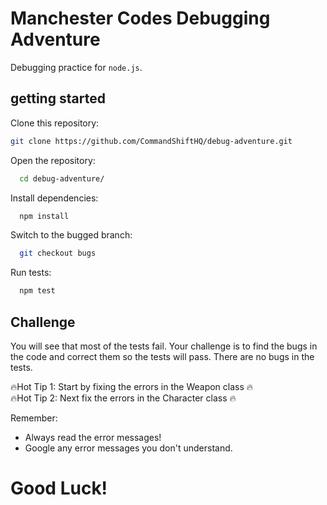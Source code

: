 # Manchester Codes Debugging Adventure

Debugging practice for `node.js`.

## getting started

Clone this repository:

```bash
git clone https://github.com/CommandShiftHQ/debug-adventure.git
```

Open the repository:

```bash
  cd debug-adventure/
```

Install dependencies:

```bash
  npm install
```

Switch to the bugged branch:

```bash
  git checkout bugs
```

Run tests:

```bash
  npm test
```

## Challenge

You will see that most of the tests fail. Your challenge is to find the bugs in the code and correct them so the tests will pass. There are no bugs in the tests.

🔥Hot Tip 1: Start by fixing the errors in the Weapon class 🔥  
🔥Hot Tip 2: Next fix the errors in the Character class 🔥

Remember:

- Always read the error messages!
- Google any error messages you don't understand.

# Good Luck!
